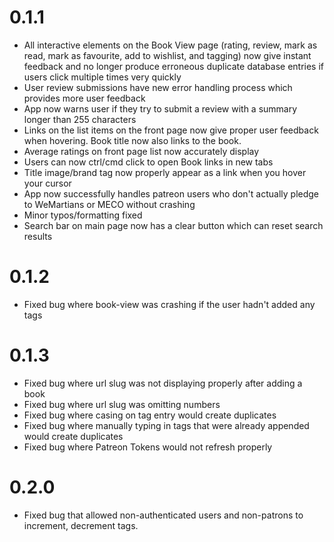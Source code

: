 # 0.1.1

- All interactive elements on the Book View page (rating, review, mark as read, mark as favourite, add to wishlist, and tagging) now give instant feedback and no longer produce erroneous duplicate database entries if users click multiple times very quickly
- User review submissions have new error handling process which provides more user feedback
- App now warns user if they try to submit a review with a summary longer than 255 characters
- Links on the list items on the front page now give proper user feedback when hovering. Book title now also links to the book.
- Average ratings on front page list now accurately display
- Users can now ctrl/cmd click to open Book links in new tabs
- Title image/brand tag now properly appear as a link when you hover your cursor
- App now successfully handles patreon users who don't actually pledge to WeMartians or MECO without crashing
- Minor typos/formatting fixed
- Search bar on main page now has a clear button which can reset search results

# 0.1.2

- Fixed bug where book-view was crashing if the user hadn't added any tags

# 0.1.3

- Fixed bug where url slug was not displaying properly after adding a book
- Fixed bug where url slug was omitting numbers
- Fixed bug where casing on tag entry would create duplicates
- Fixed bug where manually typing in tags that were already appended would create duplicates
- Fixed bug where Patreon Tokens would not refresh properly

# 0.2.0

- Fixed bug that allowed non-authenticated users and non-patrons to increment, decrement tags.
